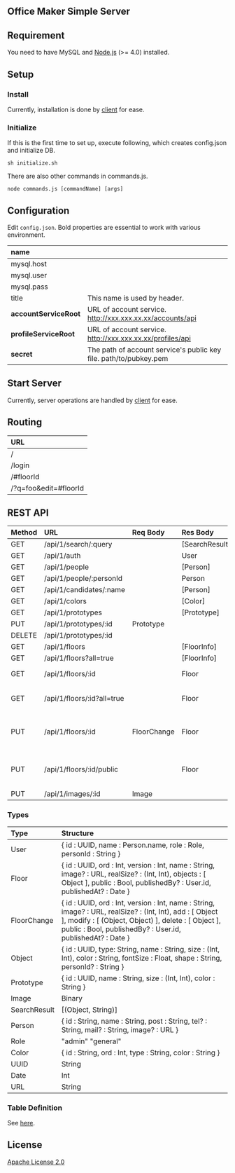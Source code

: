Office Maker Simple Server
----

## Requirement

You need to have MySQL and [Node.js](https://nodejs.org/) (>= 4.0) installed.


## Setup

### Install

Currently, installation is done by [client](../README.md) for ease.

<!--
```
npm install
```
-->

### Initialize

If this is the first time to set up, execute following, which creates config.json and initialize DB.

```
sh initialize.sh
```

There are also other commands in commands.js.

```
node commands.js [commandName] [args]
```

## Configuration

Edit `config.json`. Bold properties are essential to work with various environment.

|name||
|:--|:--|
|mysql.host||
|mysql.user||
|mysql.pass||
|title|This name is used by header.|
|**accountServiceRoot**|URL of account service. http://xxx.xxx.xx.xx/accounts/api |
|**profileServiceRoot**|URL of account service. http://xxx.xxx.xx.xx/profiles/api |
|**secret**|The path of account service's public key file. path/to/pubkey.pem |


## Start Server

Currently, server operations are handled by [client](../README.md) for ease.


## Routing

|URL|
|:--|
|/|
|/login|
|/#floorId|
|/?q=foo&edit=#floorId|


## REST API

|Method|URL|Req Body|Res Body|Description|Guest|General|Admin|
|:--|:--|:--|:--|:--|:--|:--|:--|
|GET| /api/1/search/:query||[SearchResult]||✓|✓|✓|
|GET| /api/1/auth||User||✓|✓|✓|
|GET| /api/1/people||[Person]||✓|✓|✓|
|GET| /api/1/people/:personId||Person||✓|✓|✓|
|GET| /api/1/candidates/:name||[Person]||✓|✓|✓|
|GET| /api/1/colors||[Color]||✓|✓|✓|
|GET| /api/1/prototypes||[Prototype]||✓|✓|✓|
|PUT| /api/1/prototypes/:id|Prototype|||||✓|
|DELETE| /api/1/prototypes/:id||||||✓|
|GET| /api/1/floors||[FloorInfo]||✓|✓|✓|
|GET| /api/1/floors?all=true||[FloorInfo]||✓|✓|✓|
|GET| /api/1/floors/:id||Floor|fetch latest version|✓|✓|✓|
|GET| /api/1/floors/:id?all=true||Floor|fetch latest unpublished version||✓|✓|
|PUT| /api/1/floors/:id|FloorChange|Floor|update latest unpublished version||✓|✓|
|PUT| /api/1/floors/:id/public||Floor|publish latest unpublished version|||✓|
|PUT| /api/1/images/:id|Image|||||✓|

<!--
|PUT| /api/1/colors||[Color]||||✓|
|GET| /api/1/people/missing||[Person]||✓|✓|✓|
|GET| /api/1/floors/:id/versions||||✓|✓|✓|
|GET| /api/1/floors/:id/version/:version||||✓|✓|✓|
|DELETE| /api/1/floors/:id||||||✓|
-->

### Types

|Type|Structure|
|:--|:--|
|User| { id : UUID, name : Person.name, role : Role, personId : String } |
|Floor| { id : UUID, ord : Int, version : Int, name : String, image? : URL, realSize? : (Int, Int), objects : [ Object ], public : Bool, publishedBy? : User.id, publishedAt? : Date } |
|FloorChange| { id : UUID, ord : Int, version : Int, name : String, image? : URL, realSize? : (Int, Int), add : [ Object ], modify : [ (Object, Object) ], delete : [ Object ], public : Bool, publishedBy? : User.id, publishedAt? : Date } |
|Object| { id : UUID, type: String, name : String, size : (Int, Int), color : String, fontSize : Float, shape : String, personId? : String } |
|Prototype| { id : UUID, name : String, size : (Int, Int), color : String } |
|Image| Binary |
|SearchResult| [(Object, String)] |
|Person| { id : String, name : String, post : String, tel? : String, mail? : String, image? : URL } |
|Role| "admin" "general" |
|Color| { id : String, ord : Int, type : String, color : String } |
|UUID| String |
|Date| Int |
|URL| String |


### Table Definition

See [here](./sql/2-create-tables.sql).


## License

[Apache License 2.0](LICENSE)
